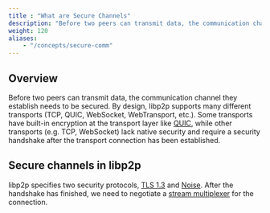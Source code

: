 ```yaml
---
title : "What are Secure Channels"
description: "Before two peers can transmit data, the communication channel they established with a transport protocol should be secure. Learn about secure channels in libp2p."
weight: 120
aliases:
    - "/concepts/secure-comm"
---
```


## Overview

Before two peers can transmit data, the communication channel they
establish needs to be secured. By design,
libp2p supports many different transports (TCP, QUIC, WebSocket, WebTransport,
etc.). Some transports have built-in encryption at the transport layer
like [QUIC](/concepts/transports/quic), while other transports (e.g. TCP, WebSocket)
lack native security and require a security handshake after the transport connection has been
established.

## Secure channels in libp2p

libp2p specifies two security protocols, [TLS 1.3](/concepts/secure-comm/tls) and [Noise](/concepts/secure-comm/noise).
After the handshake has finished, we need to negotiate a
[stream multiplexer](/concepts/multiplex/overview) for the connection.
